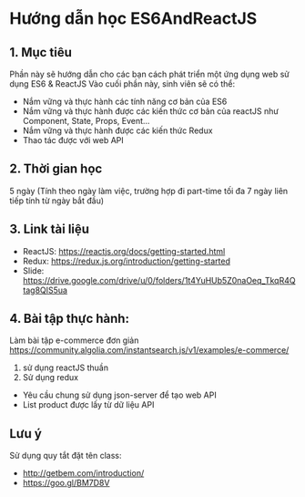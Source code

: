 # Hướng dẫn học ES6AndReactJS
## 1. Mục tiêu
Phần này sẽ hướng dẫn cho các bạn cách phát triển một ứng dụng web sử dụng ES6 & ReactJS
Vào cuối phần này, sinh viên sẽ có thể:
  - Nắm vững và thực hành các tính năng cơ bản của ES6
  - Nắm vững và thực hành được các kiến thức cơ bản của reactJS như Component, State, Props, Event...
  - Nắm vững và thực hành được các kiến thức Redux 
  - Thao tác được với web API
## 2. Thời gian học
5 ngày (Tính theo ngày làm việc, trường hợp đi part-time tối đa 7 ngày liên tiếp tính từ ngày bắt đầu)
## 3. Link tài liệu
- ReactJS: https://reactjs.org/docs/getting-started.html
- Redux: https://redux.js.org/introduction/getting-started
- Slide: https://drive.google.com/drive/u/0/folders/1t4YuHUb5Z0naOeq_TkqR4Qtag8QIS5ua
## 4. Bài tập thực hành: 
Làm bài tập e-commerce đơn giản https://community.algolia.com/instantsearch.js/v1/examples/e-commerce/
1. sử dụng reactJS thuần
2. Sử dụng redux
- Yêu cầu chung sử dụng json-server để tạo web API 
- List product được lấy từ dữ liệu API 

## Lưu ý
Sử dụng quy tắt đặt tên class: 
- http://getbem.com/introduction/
- https://goo.gl/BM7D8V